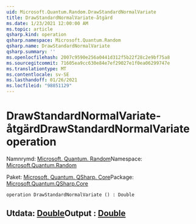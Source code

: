 ```yaml
---
uid: Microsoft.Quantum.Random.DrawStandardNormalVariate
title: DrawStandardNormalVariate-åtgärd
ms.date: 1/23/2021 12:00:00 AM
ms.topic: article
qsharp.kind: operation
qsharp.namespace: Microsoft.Quantum.Random
qsharp.name: DrawStandardNormalVariate
qsharp.summary: ''
ms.openlocfilehash: 2007c9590e256a0441d312f5b22f28c2e9bf75a8
ms.sourcegitcommit: 71605ea9cc630e84e7ef29027e1f0ea06299747e
ms.translationtype: MT
ms.contentlocale: sv-SE
ms.lasthandoff: 01/26/2021
ms.locfileid: "98851129"
---
```

# <a name="drawstandardnormalvariate-operation"></a><span data-ttu-id="0c5df-102">DrawStandardNormalVariate-åtgärd</span><span class="sxs-lookup"><span data-stu-id="0c5df-102">DrawStandardNormalVariate operation</span></span>

<span data-ttu-id="0c5df-103">Namnrymd: [Microsoft. Quantum. Random](xref:Microsoft.Quantum.Random)</span><span class="sxs-lookup"><span data-stu-id="0c5df-103">Namespace: [Microsoft.Quantum.Random](xref:Microsoft.Quantum.Random)</span></span>

<span data-ttu-id="0c5df-104">Paket: [Microsoft. Quantum. QSharp. Core](https://nuget.org/packages/Microsoft.Quantum.QSharp.Core)</span><span class="sxs-lookup"><span data-stu-id="0c5df-104">Package: [Microsoft.Quantum.QSharp.Core](https://nuget.org/packages/Microsoft.Quantum.QSharp.Core)</span></span>




```qsharp
operation DrawStandardNormalVariate () : Double
```


## <a name="output--double"></a><span data-ttu-id="0c5df-105">Utdata: [Double](xref:microsoft.quantum.lang-ref.double)</span><span class="sxs-lookup"><span data-stu-id="0c5df-105">Output : [Double](xref:microsoft.quantum.lang-ref.double)</span></span>

